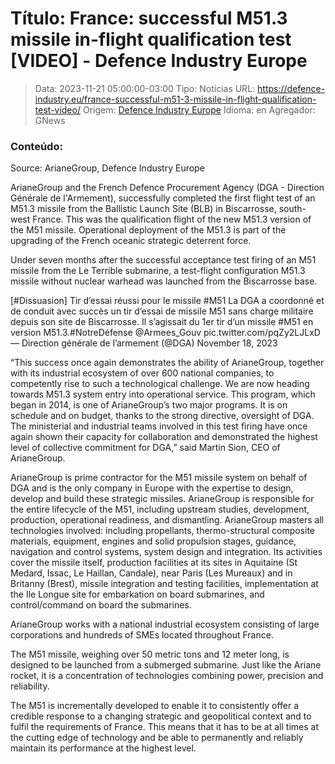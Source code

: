 # Título: France: successful M51.3 missile in-flight qualification test [VIDEO] - Defence Industry Europe

>Data: 2023-11-21 05:00:00-03:00
>Tipo: Notícias
>URL: https://defence-industry.eu/france-successful-m51-3-missile-in-flight-qualification-test-video/
>Origem: [Defence Industry Europe](https://defence-industry.eu)
>Idioma: en
>Agregador: GNews

### Conteúdo:

Source: ArianeGroup, Defence Industry Europe

ArianeGroup and the French Defence Procurement Agency (DGA - Direction Générale de l'Armement), successfully completed the first flight test of an M51.3 missile from the Ballistic Launch Site (BLB) in Biscarrosse, south-west France. This was the qualification flight of the new M51.3 version of the M51 missile. Operational deployment of the M51.3 is part of the upgrading of the French oceanic strategic deterrent force.

Under seven months after the successful acceptance test firing of an M51 missile from the Le Terrible submarine, a test-flight configuration M51.3 missile without nuclear warhead was launched from the Biscarrosse base.

[#Dissuasion] Tir d’essai réussi pour le missile #M51 La DGA a coordonné et de conduit avec succès un tir d’essai de missile M51 sans charge militaire depuis son site de Biscarrosse. Il s’agissait du 1er tir d’un missile #M51 en version M51.3.#NotreDéfense @Armees_Gouv pic.twitter.com/pqZy2LJLxD — Direction générale de l’armement (@DGA) November 18, 2023

“This success once again demonstrates the ability of ArianeGroup, together with its industrial ecosystem of over 600 national companies, to competently rise to such a technological challenge. We are now heading towards M51.3 system entry into operational service. This program, which began in 2014, is one of ArianeGroup’s two major programs. It is on schedule and on budget, thanks to the strong directive, oversight of DGA. The ministerial and industrial teams involved in this test firing have once again shown their capacity for collaboration and demonstrated the highest level of collective commitment for DGA,” said Martin Sion, CEO of ArianeGroup.

ArianeGroup is prime contractor for the M51 missile system on behalf of DGA and is the only company in Europe with the expertise to design, develop and build these strategic missiles. ArianeGroup is responsible for the entire lifecycle of the M51, including upstream studies, development, production, operational readiness, and dismantling. ArianeGroup masters all technologies involved: including propellants, thermo-structural composite materials, equipment, engines and solid propulsion stages, guidance, navigation and control systems, system design and integration. Its activities cover the missile itself, production facilities at its sites in Aquitaine (St Medard, Issac, Le Haillan, Candale), near Paris (Les Mureaux) and in Britanny (Brest), missile integration and testing facilities, implementation at the Ile Longue site for embarkation on board submarines, and control/command on board the submarines.

ArianeGroup works with a national industrial ecosystem consisting of large corporations and hundreds of SMEs located throughout France.

The M51 missile, weighing over 50 metric tons and 12 meter long, is designed to be launched from a submerged submarine. Just like the Ariane rocket, it is a concentration of technologies combining power, precision and reliability.

The M51 is incrementally developed to enable it to consistently offer a credible response to a changing strategic and geopolitical context and to fulfil the requirements of France. This means that it has to be at all times at the cutting edge of technology and be able to permanently and reliably maintain its performance at the highest level.
